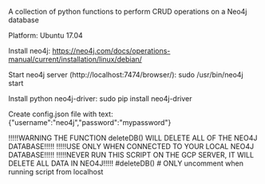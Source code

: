 A collection of python functions to perform CRUD operations on a Neo4j database

Platform:
  Ubuntu 17.04

Install neo4j:
  https://neo4j.com/docs/operations-manual/current/installation/linux/debian/

Start neo4j server (http://localhost:7474/browser/):
  sudo /usr/bin/neo4j start

Install python neo4j-driver:
  sudo pip install neo4j-driver

Create config.json file with text:
{"username":"neo4j","password":"mypassword"}

!!!!!WARNING THE FUNCTION deleteDB() WILL DELETE ALL OF THE NEO4J DATABASE!!!!!
!!!!!USE ONLY WHEN CONNECTED TO YOUR LOCAL NEO4J DATABASE!!!!!
!!!!!NEVER RUN THIS SCRIPT ON THE GCP SERVER, IT WILL DELETE ALL DATA IN NEO4J!!!!!
#deleteDB() # ONLY uncomment when running script from localhost
